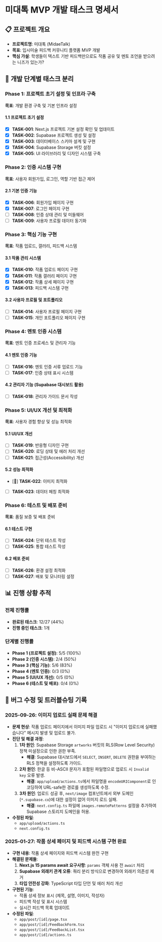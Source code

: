 # 미대톡 MVP 개발 태스크 명세서

## 📋 프로젝트 개요
- **프로젝트명**: 미대톡 (MidaeTalk)
- **목표**: 입시미술 피드백 커뮤니티 플랫폼 MVP 개발
- **핵심 가설**: 학생들이 텍스트 기반 피드백만으로도 작품 공유 및 멘토 조언을 받으려는 니즈가 있는가?

## 🎯 개발 단계별 태스크 분리

### Phase 1: 프로젝트 초기 설정 및 인프라 구축
**목표**: 개발 환경 구축 및 기본 인프라 설정

#### 1.1 프로젝트 초기 설정
- [x] **TASK-001**: Next.js 프로젝트 기본 설정 확인 및 업데이트
- [x] **TASK-002**: Supabase 프로젝트 생성 및 설정
- [x] **TASK-003**: 데이터베이스 스키마 설계 및 구현
- [x] **TASK-004**: Supabase Storage 버킷 설정
- [x] **TASK-005**: UI 라이브러리 및 디자인 시스템 구축

### Phase 2: 인증 시스템 구현
**목표**: 사용자 회원가입, 로그인, 역할 기반 접근 제어

#### 2.1 기본 인증 기능
- [x] **TASK-006**: 회원가입 페이지 구현
- [x] **TASK-007**: 로그인 페이지 구현
- [ ] **TASK-008**: 인증 상태 관리 및 미들웨어
- [ ] **TASK-009**: 사용자 프로필 데이터 동기화

### Phase 3: 핵심 기능 구현
**목표**: 작품 업로드, 갤러리, 피드백 시스템

#### 3.1 작품 관리 시스템
- [x] **TASK-010**: 작품 업로드 페이지 구현
- [x] **TASK-011**: 작품 갤러리 페이지 구현
- [x] **TASK-012**: 작품 상세 페이지 구현
- [x] **TASK-013**: 피드백 시스템 구현

#### 3.2 사용자 프로필 및 포트폴리오
- [ ] **TASK-014**: 사용자 프로필 페이지 구현
- [ ] **TASK-015**: 개인 포트폴리오 페이지 구현

### Phase 4: 멘토 인증 시스템
**목표**: 멘토 인증 프로세스 및 관리자 기능

#### 4.1 멘토 인증 기능
- [ ] **TASK-016**: 멘토 인증 서류 업로드 기능
- [ ] **TASK-017**: 인증 상태 표시 시스템

#### 4.2 관리자 기능 (Supabase 대시보드 활용)
- [ ] **TASK-018**: 관리자 가이드 문서 작성

### Phase 5: UI/UX 개선 및 최적화
**목표**: 사용자 경험 향상 및 성능 최적화

#### 5.1 UI/UX 개선
- [ ] **TASK-019**: 반응형 디자인 구현
- [ ] **TASK-020**: 로딩 상태 및 에러 처리 개선
- [ ] **TASK-021**: 접근성(Accessibility) 개선

#### 5.2 성능 최적화
- [🔄] **TASK-022**: 이미지 최적화
- [ ] **TASK-023**: 데이터 페칭 최적화

### Phase 6: 테스트 및 배포 준비
**목표**: 품질 보증 및 배포 준비

#### 6.1 테스트 구현
- [ ] **TASK-024**: 단위 테스트 작성
- [ ] **TASK-025**: 통합 테스트 작성

#### 6.2 배포 준비
- [ ] **TASK-026**: 환경 설정 최적화
- [ ] **TASK-027**: 배포 및 모니터링 설정

## 📊 진행 상황 추적

### 전체 진행률
- **완료된 태스크**: 12/27 (44%)
- **진행 중인 태스크**: 1개

### 단계별 진행률
- **Phase 1 (프로젝트 설정)**: 5/5 (100%)
- **Phase 2 (인증 시스템)**: 2/4 (50%)
- **Phase 3 (핵심 기능)**: 5/6 (83%)
- **Phase 4 (멘토 인증)**: 0/3 (0%)
- **Phase 5 (UI/UX 개선)**: 0/5 (0%)
- **Phase 6 (테스트 및 배포)**: 0/4 (0%)

## 🐛 버그 수정 및 트러블슈팅 기록

### 2025-09-26: 이미지 업로드 실패 문제 해결
- **문제 현상**: 작품 업로드 페이지에서 이미지 파일 업로드 시 "이미지 업로드에 실패했습니다" 메시지 발생 및 업로드 불가.
- **진단 및 해결 과정**:
  1.  **1차 원인**: Supabase Storage `artworks` 버킷의 RLS(Row Level Security) 정책 미설정으로 인한 권한 부족.
      - **해결**: Supabase 대시보드에서 `SELECT`, `INSERT`, `DELETE` 권한을 부여하는 RLS 정책을 설정하도록 가이드.
  2.  **2차 원인**: 한글 등 비-ASCII 문자가 포함된 파일명으로 업로드 시 `Invalid key` 오류 발생.
      - **해결**: `app/upload/actions.ts`에서 파일명을 `encodeURIComponent`로 인코딩하여 URL-safe한 경로를 생성하도록 수정.
  3.  **3차 원인**: 업로드 성공 후, `next/image` 컴포넌트에서 외부 도메인(`*.supabase.co`)에 대한 설정이 없어 이미지 로드 실패.
      - **해결**: `next.config.ts` 파일에 `images.remotePatterns` 설정을 추가하여 Supabase 스토리지 도메인을 허용.
- **수정된 파일**:
  - `app/upload/actions.ts`
  - `next.config.ts`

### 2025-01-27: 작품 상세 페이지 및 피드백 시스템 구현 완료
- **구현 내용**: 작품 상세 페이지와 피드백 시스템 완전 구현
- **해결된 문제들**:
  1. **Next.js 15 params await 요구사항**: `params` 객체 사용 전 `await` 처리
  2. **Supabase 외래키 관계 오류**: 쿼리 분리 방식으로 변경하여 외래키 의존성 제거
  3. **타입 안전성 강화**: TypeScript 타입 단언 및 에러 처리 개선
- **구현된 기능**:
  - 작품 상세 정보 표시 (제목, 설명, 이미지, 작성자)
  - 피드백 작성 및 표시 시스템
  - 실시간 피드백 목록 업데이트
- **수정된 파일**:
  - `app/post/[id]/page.tsx`
  - `app/post/[id]/FeedbackForm.tsx`
  - `app/post/[id]/FeedbackList.tsx`
  - `app/post/[id]/actions.ts`